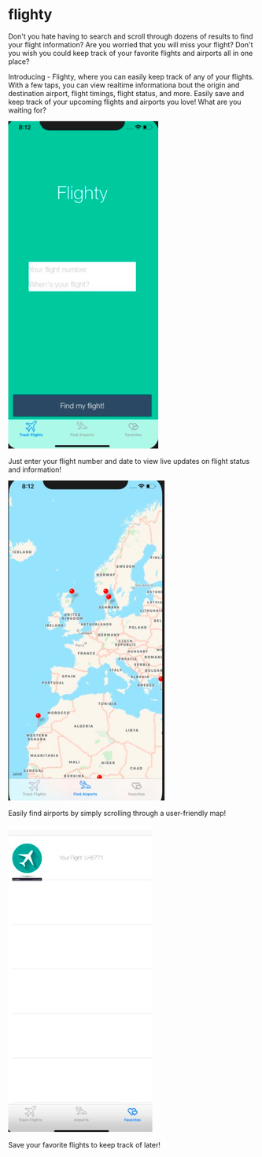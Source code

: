 # flighty

Don't you hate having to search and scroll through dozens of results to find your flight information?  Are you worried that you will miss your flight?  Don't you wish you could keep track of your favorite flights and airports all in one place?  

Introducing - Flighty, where you can easily keep track of any of your flights.  With a few taps, you can view realtime informationa bout the origin and destination airport, flight timings, flight status, and more.  Easily save and keep track of your upcoming flights and airports you love!  What are you waiting for?

![alt text](https://github.com/nehana/flighty/blob/master/Screen%20Shot%202019-12-29%20at%2012.40.40%20AM.png)

Just enter your flight number and date to view live updates on flight status and information!

![alt text](https://github.com/nehana/flighty/blob/master/Screen%20Shot%202019-12-29%20at%2012.41.03%20AM.png)

Easily find airports by simply scrolling through a user-friendly map!

![alt text](https://github.com/nehana/flighty/blob/master/Screen%20Shot%202019-12-29%20at%2012.41.26%20AM.png)

Save your favorite flights to keep track of later!
